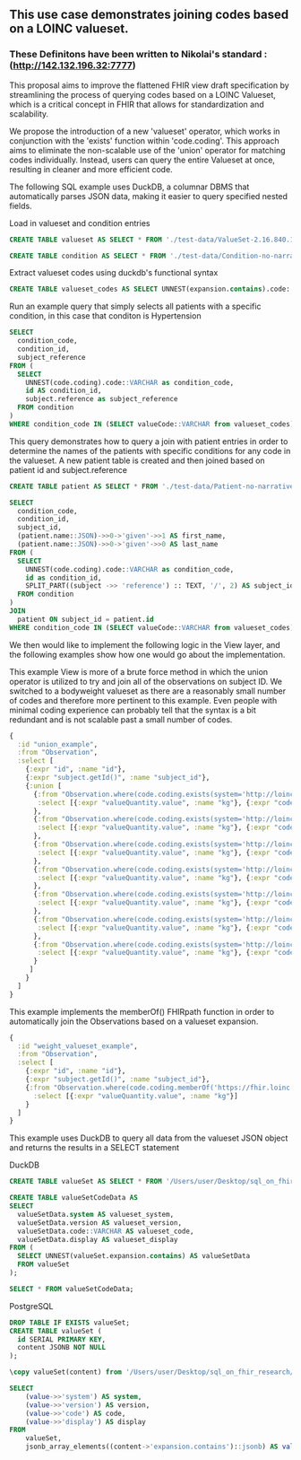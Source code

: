 ## This use case demonstrates joining codes based on a LOINC valueset. 

### These Definitons have been written to Nikolai's standard :  (http://142.132.196.32:7777) 

This proposal aims to improve the flattened FHIR view draft specification by streamlining the process of querying codes based on a LOINC Valueset, which is a critical concept in FHIR that allows for standardization and scalability.

We propose the introduction of a new 'valueset' operator, which works in conjunction with the 'exists' function within 'code.coding'. This approach aims to eliminate the non-scalable use of the 'union' operator for matching codes individually. Instead, users can query the entire Valueset at once, resulting in cleaner and more efficient code.

The following SQL example uses DuckDB, a columnar DBMS that automatically parses JSON data, making it easier to query specified nested fields.

Load in valueset and condition entries

```sql
CREATE TABLE valueset AS SELECT * FROM './test-data/ValueSet-2.16.840.1.113883.3.3157.4012.json';

CREATE TABLE condition AS SELECT * FROM './test-data/Condition-no-narrative.ndjson';
```
Extract valueset codes using duckdb's functional syntax
```sql
CREATE TABLE valueset_codes AS SELECT UNNEST(expansion.contains).code::VARCHAR AS valueCode FROM valueset WHERE id='2.16.840.1.113883.3.3157.4012';
```
Run an example query that simply selects all patients with a specific condition, in this case that conditon is Hypertension
```sql
SELECT
  condition_code,
  condition_id,
  subject_reference
FROM (
  SELECT
    UNNEST(code.coding).code::VARCHAR as condition_code,
    id AS condition_id,
    subject.reference as subject_reference
  FROM condition
) 
WHERE condition_code IN (SELECT valueCode::VARCHAR from valueset_codes);
```
This query demonstrates how to query a join with patient entries in order to determine the names of the patients with specific conditions for any code in the valueset. A new patient table is created and then joined based on patient id and subject.reference 
```sql
CREATE TABLE patient AS SELECT * FROM './test-data/Patient-no-narrative.ndjson';

SELECT
  condition_code,
  condition_id,
  subject_id,
  (patient.name::JSON)->>0->'given'->>1 AS first_name,
  (patient.name::JSON)->>0->'given'->>0 AS last_name
FROM (
  SELECT
    UNNEST(code.coding).code::VARCHAR as condition_code,
    id as condition_id,
    SPLIT_PART((subject ->> 'reference') :: TEXT, '/', 2) AS subject_id
  FROM condition
) 
JOIN
  patient ON subject_id = patient.id
WHERE condition_code IN (SELECT valueCode::VARCHAR from valueset_codes);

```
We then would like to implement the following logic in the View layer, and the following examples show how one would go about the implementation.

This example View is more of a brute force method in which the union operator is utilized to try and join all of the observations on subject ID. We switched to a bodyweight valueset as there are a reasonably small number of codes and therefore more pertinent to this example. Even people with minimal coding experience can probably tell that the syntax is a bit redundant and is not scalable past a small number of codes.
```clojure
{
  :id "union_example",
  :from "Observation",
  :select [
    {:expr "id", :name "id"},
    {:expr "subject.getId()", :name "subject_id"},
    {:union [
      {:from "Observation.where(code.coding.exists(system='http://loinc.org' and code='29463-7'))", 
       :select [{:expr "valueQuantity.value", :name "kg"}, {:expr "code.coding.code", :name "code"}]
      },
      {:from "Observation.where(code.coding.exists(system='http://loinc.org' and code='3141-9'))", 
       :select [{:expr "valueQuantity.value", :name "kg"}, {:expr "code.coding.code", :name "code"}]
      },
      {:from "Observation.where(code.coding.exists(system='http://loinc.org' and code='3142-7'))", 
       :select [{:expr "valueQuantity.value", :name "kg"}, {:expr "code.coding.code", :name "code"}]
      },
      {:from "Observation.where(code.coding.exists(system='http://loinc.org' and code='75292-3'))", 
       :select [{:expr "valueQuantity.value", :name "kg"}, {:expr "code.coding.code", :name "code"}]
      },
      {:from "Observation.where(code.coding.exists(system='http://loinc.org' and code='79348-9'))", 
       :select [{:expr "valueQuantity.value", :name "kg"}, {:expr "code.coding.code", :name "code"}]
      },
      {:from "Observation.where(code.coding.exists(system='http://loinc.org' and code='8350-1'))", 
       :select [{:expr "valueQuantity.value", :name "kg"}, {:expr "code.coding.code", :name "code"}]
      },
      {:from "Observation.where(code.coding.exists(system='http://loinc.org' and code='8351-9'))", 
       :select [{:expr "valueQuantity.value", :name "kg"}, {:expr "code.coding.code", :name "code"}]
      }
     ]
    }
  ]
}

```

This example implements the memberOf() FHIRpath function in order to automatically join the Observations based on a valueset expansion.
```clojure
{
  :id "weight_valueset_example",
  :from "Observation",
  :select [
    {:expr "id", :name "id"},
    {:expr "subject.getId()", :name "subject_id"},
    {:from "Observation.where(code.coding.memberOf('https://fhir.loinc.org/valueSet/$expand?url=http://loinc.org/vs/LG34372-9'))",
      :select [{:expr "valueQuantity.value", :name "kg"}]
    }
  ]
}
```
This example uses DuckDB to query all data from the valueset JSON object and returns the results in a SELECT statement

DuckDB
```sql
CREATE TABLE valueSet AS SELECT * FROM '/Users/user/Desktop/sql_on_fhir_research/test-data/ValueSet-2.16.840.1.113883.3.3157.4012.json';

CREATE TABLE valueSetCodeData AS
SELECT 
  valueSetData.system AS valueset_system,
  valueSetData.version AS valueset_version,
  valueSetData.code::VARCHAR AS valueset_code,
  valueSetData.display AS valueset_display
FROM (
  SELECT UNNEST(valueSet.expansion.contains) AS valueSetData
  FROM valueSet
);

SELECT * FROM valueSetCodeData;
```
PostgreSQL
```sql
DROP TABLE IF EXISTS valueSet;
CREATE TABLE valueSet (
  id SERIAL PRIMARY KEY,
  content JSONB NOT NULL
);

\copy valueSet(content) from '/Users/user/Desktop/sql_on_fhir_research/test-data/ValueSet.ndjson';

SELECT 
    (value->>'system') AS system,
    (value->>'version') AS version,
    (value->>'code') AS code,
    (value->>'display') AS display
FROM 
    valueSet, 
    jsonb_array_elements((content->'expansion.contains')::jsonb) AS value;
```